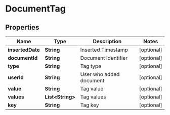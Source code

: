 

# DocumentTag


## Properties

| Name | Type | Description | Notes |
|------------ | ------------- | ------------- | -------------|
|**insertedDate** | **String** | Inserted Timestamp |  [optional] |
|**documentId** | **String** | Document Identifier |  [optional] |
|**type** | **String** | Tag type |  [optional] |
|**userId** | **String** | User who added document |  [optional] |
|**value** | **String** | Tag value |  [optional] |
|**values** | **List&lt;String&gt;** | Tag values |  [optional] |
|**key** | **String** | Tag key |  [optional] |



